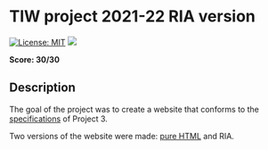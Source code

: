 # TIW project 2021-22 RIA version

[![License: MIT](https://img.shields.io/badge/License-MIT-yellow.svg)](https://opensource.org/licenses/MIT)
[![](https://img.shields.io/badge/Documentation--blue)](documentation/documentation.pdf)

**Score: 30/30**

## Description
The goal of the project was to create a website that conforms to the [specifications](TIW_progetti_2021-22-v2.pdf) of Project 3.

Two versions of the website were made: [pure HTML](https://github.com/GioBar00/tiw2022) and RIA.
